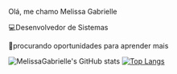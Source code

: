 Olá, me chamo Melissa Gabrielle

💻Desenvolvedor de Sistemas

💼procurando oportunidades para aprender mais

![MelissaGabrielle's GitHub stats](https://github-readme-stats.vercel.app/api?username=MelissaGabrielle&show_icons=true&theme=synthwave)
[![Top Langs](https://github-readme-stats.vercel.app/api/top-langs/?username=MelissaGabrielle&layout=compact)](https://github.com/MelissaGabrielle/github-readme-stats)
